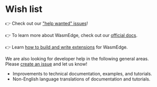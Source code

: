 # Wish list

👉 Check out our ["help wanted" issues](https://github.com/WasmEdge/WasmEdge/issues?q=is%3Aissue+is%3Aopen+label%3A%22help+wanted%22)!

👉 To learn more about WasmEdge, check out our [official docs](https://wasmedge.org/book/en/).

👉 Learn [how to build and write extensions](https://wasmedge.org/book/en/extend.html) for WasmEdge.

We are also looking for developer help in the following general areas. Please [create an issue](https://github.com/WasmEdge/WasmEdge/issues) and let us know!

* Improvements to technical documentation, examples, and tutorials. 
* Non-English language translations of documentation and tutorials.

